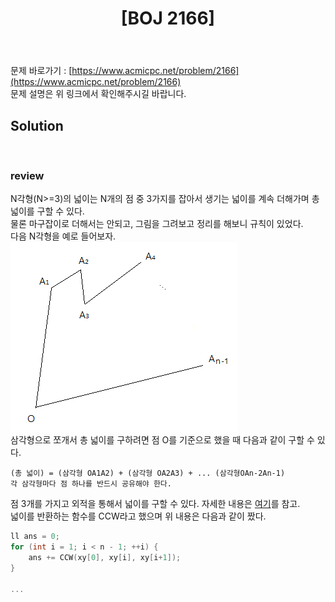 ﻿---
toc: true
title:  "[BOJ 2166]"
last_modified_at:   2020-07-23
excerpt: "다각형의 면적"
categories: PS2020
image: "/images/2166.png"
sitemap :
  changefreq : weekly
  priority : 1.0
---
문제 바로가기 : [https://www.acmicpc.net/problem/2166](https://www.acmicpc.net/problem/2166)<br>
문제 설명은 위 링크에서 확인해주시길 바랍니다.<br>

## Solution
<script src="https://gist.github.com/yooniversal/548987b97016d1306a5193fbf82d1f08.js"></script>
<br>

### review

N각형(N>=3)의 넓이는 N개의 점 중 3가지를 잡아서 생기는 넓이를 계속 더해가며 총 넓이를 구할 수 있다.<br>
물론 마구잡이로 더해서는 안되고, 그림을 그려보고 정리를 해보니 규칙이 있었다.<br>
다음 N각형을 예로 들어보자.<br>
![2166_1.png](/images/2166_1.png)<br>
삼각형으로 쪼개서 총 넓이를 구하려면 점 O를 기준으로 했을 때 다음과 같이 구할 수 있다.<br>
```
(총 넓이) = (삼각형 OA1A2) + (삼각형 OA2A3) + ... (삼각형OAn-2An-1)
각 삼각형마다 점 하나를 반드시 공유해야 한다.
```
점 3개를 가지고 외적을 통해서 넓이를 구할 수 있다. 자세한 내용은 [여기](https://www.acmicpc.net/blog/view/27)를 참고.<br>
넓이를 반환하는 함수를 CCW라고 했으며 위 내용은 다음과 같이 짰다.<br>
```cpp
ll ans = 0;
for (int i = 1; i < n - 1; ++i) {
	ans += CCW(xy[0], xy[i], xy[i+1]);
}

...
```

<script src="https://utteranc.es/client.js"
        repo="yooniversal/blog-comments"
        issue-term="pathname"
        theme="github-light"
        crossorigin="anonymous"
        async>
</script>
